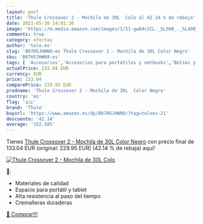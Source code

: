 ```yaml
---
layout: post
title: 'Thule Crossover 2 - Mochila de 30L  Colo al 42.14 % de rebaja'
date: 2021-05-30 14:01:26
image: 'https://m.media-amazon.com/images/I/51-gw84c2CL._SL500_._SL400_.jpg'
comments: true
category: ofertas
author: 'tole.es'
slug: 'B07H5JHWN9-es Thule Crossover 2 - Mochila de 30L Color Negro'
sku: 'B07H5JHWN9-es'
tags: [ 'Accesorios','Accesorios para portátiles y netbooks','Bolsas y fundas para portátiles y netbooks','Informática','Mochilas para portátiles y netbooks','mochila','thule', ]
actualPrice: 133.04 EUR
currency: EUR
price: 133.04
comparePrice: 229.95 EUR
prodname: 'Thule Crossover 2 - Mochila de 30L  Color Negro'
country: 'es'
flag: '🇪🇸'
brand: 'Thule'
buyurl: 'https://www.amazon.es/dp/B07H5JHWN9/?tag=tolees-21'
descuento: '42.14'
average: '152.585'
---
```


Tienes [Thule Crossover 2 - Mochila de 30L  Color Negro](https://www.amazon.es/dp/B07H5JHWN9/?tag=tolees-21) con precio final de  133.04 EUR (original: 229.95 EUR) (42.14 %  de rebaja) aqui!

[![Thule Crossover 2 - Mochila de 30L  Colo](https://m.media-amazon.com/images/I/51-gw84c2CL._SL500_._SL400_.jpg)](https://www.amazon.es/dp/B07H5JHWN9/?tag=tolees-21)

🔎:

- Materiales de calidad
- Espacio para portátil y tablet
- Alta resistencia al paso del tiempo
- Cremalleras duraderas

[🛒 Comprar!!!](https://www.amazon.es/dp/B07H5JHWN9/?tag=tolees-21)

